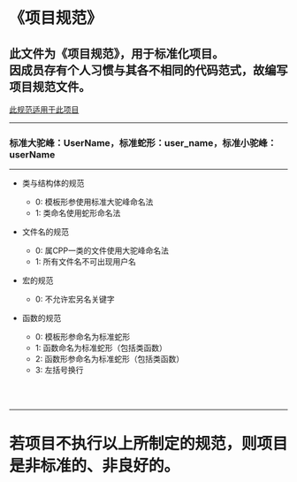 # 《项目规范》
## 此文件为《项目规范》，用于标准化项目。<br>因成员存有个人习惯与其各不相同的代码范式，故编写项目规范文件。

<u>此规范适用于此项目</u>

***

### 标准大驼峰：UserName，标准蛇形：user_name，标准小驼峰：userName

***

- 类与结构体的规范
    - 0: 模板形参使用标准大驼峰命名法
    - 1: 类命名使用蛇形命名法

- 文件名的规范
    - 0: 属CPP一类的文件使用大驼峰命名法
    - 1: 所有文件名不可出现用户名

- 宏的规范
    - 0: 不允许宏另名关键字

- 函数的规范
    - 0: 模板形参命名为标准蛇形
    - 1: 函数命名为标准蛇形（包括类函数）
    - 2: 函数形参命名为标准蛇形（包括类函数）
    - 3: 左括号换行

<br> <br>

***
# 若项目不执行以上所制定的规范，则项目是非标准的、非良好的。